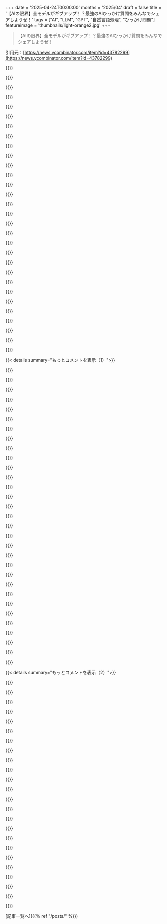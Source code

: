 +++
date = '2025-04-24T00:00:00'
months = '2025/04'
draft = false
title = '【AIの限界】全モデルがギブアップ！？最強のAIひっかけ質問をみんなでシェアしようぜ！'
tags = ["AI", "LLM", "GPT", "自然言語処理", "ひっかけ問題"]
featureimage = 'thumbnails/light-orange2.jpg'
+++

> 【AIの限界】全モデルがギブアップ！？最強のAIひっかけ質問をみんなでシェアしようぜ！

引用元：[https://news.ycombinator.com/item?id=43782299](https://news.ycombinator.com/item?id=43782299)




{{<matomeQuote body="Marathon craterについて教えてって質問はLLM本体には有効だけど、検索機能付きのチャットアプリには効かないんだよね。ChatGPTなら、「調べずにMarathon craterについて教えて」って聞くと自己認識能力が試せるよ。2歳児でも「知らない」って答えられる。\n知識がないことについては学習してないから、当然AIは答えられないんだ。あと、AIは「もちろんです！Marathon craterは～」みたいに答え始めるように学習されてるから、そこから間違った情報を生成しちゃうんだよね。人間は情報を常に取得してる状態だから、AIとは違うんだよね。" userName="thatjoeoverthr" createdAt="2025/04/24 13:50:12" color="">}}




{{<matomeQuote body="GPT 4.5は、質問されるとさらに話を盛るんだよね。\n「違うよ、Marathon craterは実在するんだ。NASAのOpportunityローバーが火星で探査したんだよ。Opportunityが2015年3月にマラソン距離を走破したから、そう名付けられたんだ」\n…って全部嘘だけどね。" userName="pje" createdAt="2025/04/24 17:39:23" color="#785bff">}}




{{<matomeQuote body="今のLLMは、変な質問や無理な要求にもすぐ乗っかる「優等生」問題があるよね。空飛ぶ潜水艦を作れって言われたら、頑張って作っちゃうんだ！　正方形を丸くしたり、角の三等分だってできちゃうかもね。\nそれは、人間向けの試験を基準にしてるからだと思う。人間はめんどくさがりだから、変な質問に反論するように教える必要がない。でもLLMには、「これは答えられない」って学習させる必要があるんだよね。\nでも、そうするとAlignmentが難しくなるから、まだ時間がかかりそうだね。" userName="imoreno" createdAt="2025/04/24 19:55:45" color="#45d325">}}




{{<matomeQuote body="こういう理由があるから、AIは使わないな。AIを使ってリサーチしても、50～60％がデタラメかもしれないんだぜ？それなら、人間の書いた入門書を読むか、経験者に聞く方がマシ。\n「そんなの無理」って言われたら、長年の経験がある人の言うことを聞くべき。AIに頼ると、自分が無知なことに気づかないまま、知ったかぶりになっちゃうんだよね。\nLinuxのデバッグをAIにさせようとしてる人がいたけど、めちゃくちゃな理論を並べてたよ。ログの重要な部分とそうでない部分の区別もついてなかったし。経験があればすぐわかることなのに。AIの「経験」や「洞察」が嘘だらけなのに、どうやって役に立つんだ？" userName="fao_" createdAt="2025/04/24 18:12:16" color="#38d3d3">}}




{{<matomeQuote body="最近、Geminiが「それはうまくいかない」って言ってきて驚いたよ。" userName="GoToRO" createdAt="2025/04/24 20:16:58" color="">}}




{{<matomeQuote body="Marathon Valleyが正しくて、Marathon craterじゃないのと、2015年4月に撮影された（7月に入った）ってのが違うくらいで、あとは大体正しいんだよね。\nたぶん、valleyとcraterって言葉が潜在空間で近いから引っかかったんだと思う。\nETA: Marathon ValleyはEndeavour craterの縁にもあるから、さらにややこしい。" userName="Workaccount2" createdAt="2025/04/24 19:03:44" color="#785bff">}}




{{<matomeQuote body="「Marathon craterはいつ発見されましたか？だいたいの時期でいいので教えてください」\nみたいに、存在しないことを前提に質問すると、もっと混乱させられるよ。OpenAI gpt-4o、Sonnet 3.5、Gemini 2.5の回答を比較すると面白い。" userName="vunderba" createdAt="2025/04/24 18:28:54" color="#38d3d3">}}




{{<matomeQuote body="全部間違ってるよ。Marathon Valleyじゃなくて、存在しないMarathon craterについて聞かれてるのに、存在すると主張して勝手に事実を作り上げてるんだから。" userName="mvdtnz" createdAt="2025/04/24 19:09:29" color="#ff5c5c">}}




{{<matomeQuote body="確認だけど、Marathon craterって実際には存在しないんだよね？でも、存在しそうだからAIは引っかかるんだ？" userName="northisup" createdAt="2025/04/24 19:09:11" color="">}}




{{<matomeQuote body="AIのリサーチが50～60％嘘かもしれないって言うけど、「Marathon crater」みたいな質問は、別のモデルに聞けばいいだけじゃん？　それでも嘘かもしれないけど、同じ嘘にはならないよ。" userName="CamperBob2" createdAt="2025/04/24 19:07:44" color="#38d3d3">}}




{{<matomeQuote body="これ良いけど、同時にちょっと引っ掛けっぽくない？AIモデルって、あんたの意図を読み取ろうとしてるのかな？火星にMarathon Valleyってのがあるけど、昔のクレーターってこと？AIが完全に幻覚を見てるのか、曖昧な質問に答えようとしてるのかわからんね。「ニューヨークの貿易ビルについて教えて」って言うようなもんかも。9.11前ならWorld Trade Centerのことだってわかるし、そう答えても間違いじゃない。「Triangle statueについて教えて」→「ああ、Triangle statueは紀元前3100年頃に古代エジプトで作られた」みたいな。説明難しいけど、人間もやることだよね。相手を訂正する人もいれば、ノリで意図を理解する人もいる。" userName="dudeinhawaii" createdAt="2025/04/24 19:38:55" color="">}}




{{<matomeQuote body="GeminiにURLをXML形式に整形するように頼んだら、途中でギブアップしちゃった。出力が途切れたか聞いたら、そうだって言って、Pythonスクリプトでやるように言ってきたよ。" userName="sgtnoodle" createdAt="2025/04/25 02:21:38" color="">}}




{{<matomeQuote body="どれも正しくないよ。Marathon Valleyについて聞かれたんじゃなくて、存在しないMarathon Craterについて聞かれてるんだから。存在すると主張して、でたらめなこと言ってるじゃん。Marathon Valleyは巨大な衝突クレーターの一部だけど。" userName="empath75" createdAt="2025/04/24 19:42:28" color="">}}




{{<matomeQuote body="ホンダのCivicの詳細を聞かれて、ホンダのOdysseyの詳細を答えたら、正しいとは言えないでしょ。間違ってるって言うよね。" userName="mvdtnz" createdAt="2025/04/24 19:49:47" color="#ff33a1">}}




{{<matomeQuote body="“AIモデルはあんたの意図を読み取ろうとしてるのか？”って言い回しをよく見るけどさ。LLMの仕組み知ってる？ケンカ売ってるわけじゃなくて、どこまで知ってるのか純粋に気になるんだ。" userName="krainboltgreene" createdAt="2025/04/25 00:03:03" color="">}}




{{<matomeQuote body="OpenAI o4-mini-high　惑星または地球の衝突クレーターデータベースに、正式に“Marathon Crater”という名前のものはないみたい。火星のMarathon Valley（Endeavour Craterの西側の縁に切れ込んでいて、2015年にOpportunityが探査した）のことかな？それとも、別の“Marathon”って特徴がある？月とか水星とか地球とか。どの天体または地域について言ってるのか教えてくれたら、最初に特定されたおおよその日付を教えられるよ。" userName="radioactivist" createdAt="2025/04/24 18:43:01" color="">}}




{{<matomeQuote body="返ってきた答えが事実かどうか確認しないと、デタラメな情報を大量に摂取することになるかも。今回の質問ではモデルAが間違って、モデルBが正解だったとしても、別の質問では逆になることもある。どうすればいい？全部使ってお互いの共通点を見つける？ほとんど間違ってたら意味ないよね。どうせファクトチェックするなら、最初から使う意味ある？" userName="Night_Thastus" createdAt="2025/04/24 19:29:25" color="#45d325">}}




{{<matomeQuote body="幻覚が問題にならないケースもあるよ。例えば、名前を知らないコンセプトの正しい用語を見つけること。Google検索は苦手だけど、LLMは説明だけで候補をリストアップするのが得意。映画のタイトルとかもね。幻覚ならすぐわかるし。LLMは見た目ほど賢くないから、神託として扱うんじゃなくて、適切な問題に使うべき。" userName="alpaca128" createdAt="2025/04/24 19:47:49" color="#ff5733">}}




{{<matomeQuote body="MazdaのCivicの詳細を聞いて、ホンダのCivicの詳細を教えられる方が近い例えじゃない？" userName="Workaccount2" createdAt="2025/04/24 20:13:37" color="">}}




{{<matomeQuote body="苦情チャットモデルは“もちろんです！”から始まるように訓練されるだろうね。偏ってるのは確かだけど、’わからない’サンプルもRLHFにあるかも。十分じゃないかもしれないけど、検討してることではある。Gemini 2.5proは問題なくパスするよ＞新しい検索をせずに、私の内部知識に基づいて言うとね。Chicxulub CraterやTycho Craterのように、“Marathon Crater”という名前の、よく知られたクレーターの情報はないな。＞でも、“Marathon”って名前は火星探査と強く結びついてる。NASAのOpportunityローバーは、火星のEndeavour Craterの西側の縁にあるMarathon Valleyを探査した。" userName="Tenoke" createdAt="2025/04/24 17:17:55" color="">}}




{{<matomeQuote body="Gemini使ってるとマジでこれ多いわ。なんか頼むと、自分でどうやるか教えてくれるだけで終わるんだよね。" userName="walls" createdAt="2025/04/25 14:01:36" color="">}}




{{<matomeQuote body="結局全部ファクトチェックしなきゃいけないなら、最初から使う意味なくね？みたいな意見ね。チェーンソー使うのだって色々手間だけど、結局使うじゃん？ツールなんてそんなもんよ。使いこなすのは簡単じゃないし、得意不得意もあるし。" userName="CamperBob2" createdAt="2025/04/24 19:33:41" color="">}}




{{<matomeQuote body="＞これって自己認識のテストでしょ。2歳児でも、バカでも正解できる。「わかんない」が正解。<br>いやいや違うでしょ。自己認識じゃなくて、instruct-tuned LLMがユーザーの質問に答えるように調整されてるってことの確認でしょ。「mharrner crater / merinor crater / merrihana crater」について聞かれたら「わかんない」って答えるのは損だよ。" userName="NitpickLawyer" createdAt="2025/04/24 18:04:25" color="">}}




{{<matomeQuote body="違うのは一貫性だよ。チェーンソーなら、マニュアル読めばオイル交換とか全部わかるし、刃の状態も確認できる。音も聞けるし、パーツが悪くなったら交換できる。調子が悪ければすぐわかる。LLMは全然違う。答えが間違ってるかどうかなんて、他で調べるしかない。それじゃ意味ないじゃん。それに、もし間違ってるとわかっても、直しようがない。promptをいじっても、毎回うまくいくとは限らない。" userName="Night_Thastus" createdAt="2025/04/24 19:37:20" color="#ff5c5c">}}




{{<matomeQuote body="それ、わかる。俺も気づいた。何か悪いことかどうか考えてる、みたいなcontextを最初に言わないと、めっちゃポジティブなことしか言わないんだよね。欠点とかリスクを指摘するまで。" userName="captainkrtek" createdAt="2025/04/24 20:12:48" color="">}}




{{<matomeQuote body="基本的なことは理解してるよ。LLMは学習データとpromptのcontextから、次に来る可能性の高いtokenを予測してる。「Marathon crater」の例だと、モデルは「知ってる」か「知らない」かの概念がないんだ。知らないものが出てきても、似たパターンからcoherentなresponseを生成しようとする(他のcraterとか、Marathonって名前の場所とか)。不確実性を認識するように訓練されてない限り、「この知識はない」とは言えないんだ。" userName="dudeinhawaii" createdAt="2025/04/25 15:40:18" color="#45d325">}}




{{<matomeQuote body="火星にはMarathon Valleyがあるんだよ。ChatGPTはそれを言ってるんじゃない？<br>https://chatgpt.com/share/680a98af-c550-8008-9c35-33954c5eac...<br>＞Marathon Craterは2015年にNASAのOpportunity roverによって発見されました。<br>＞craterなの？<br>＞＞Marathon Valleyはcraterではなく、谷です。Opportunityがマラソンの距離を走った後にたどり着いた場所だからMarathonって名前がついてる。" userName="alickz" createdAt="2025/04/24 20:04:03" color="#785bff">}}




{{<matomeQuote body="AI使ってリサーチしても、50-60%がデタラメだったら意味なくね？<br>デタラメを見抜く方法を知ってれば、もしくは正確なpromptで質問すれば、めちゃくちゃ時間短縮になるんだよ。" userName="JCattheATM" createdAt="2025/04/24 23:54:25" color="">}}




{{<matomeQuote body="百科事典読みすぎかもしれないけど、俺のworkflowは入門書を読むこと。例えばデータベースの教科書を開くと、専門用語が全部載ってる。curated collectionもいいね。本は、目次で全体像を把握したり、索引でキーワード検索したりできるのがいい。" userName="skydhash" createdAt="2025/04/24 20:52:46" color="#45d325">}}




{{<matomeQuote body="これめっちゃいいね。Perplexityは正しく答えられるみたい。ウェブ検索してるからかな？「Marathon Craterはいつ発見された？正確な日付はいらないから、だいたいの時期で」って質問に対して、検索結果にはMarathon Craterについての記述がないって答えてる。" userName="greenpizza13" createdAt="2025/04/24 18:50:16" color="">}}




{{< details summary="もっとコメントを表示（1）">}}

{{<matomeQuote body="「男と彼のいとこが交通事故に遭った。男は死亡し、いとこは救急病院に運ばれた。手術室で外科医は患者を見て「私は彼を手術できない。彼は私の息子だ」と言った。これはどういうことか？」\nこれ、元々のバージョンを知ってたら人間でも引っかかるかもね。LLMがボロを出すのは、追加のプロンプトとか長々とした説明で、プロンプトから「男といとこ」って正しく引用したかと思えば、次の文でその男を「父親」って呼んだりするところ。結局、外科医は女性だって結論になるんだよね。不気味の谷現象だよ。" userName="allemagne" createdAt="2025/04/24 20:14:22" color="#38d3d3">}}




{{<matomeQuote body="めちゃくちゃなバージョンでも通用するよ。例えば、今試してみたのは「息子と彼の男が交通事故に遭った。車は病院に運ばれ、ERの人が「この車を手術できない、彼は私の外科医だ！」と言った。どうして？」\nLLMの答えは「ERの人は女性で、外科医の母親です。だから、質問の『息子』は外科医のことで、車に乗ってる人のことじゃない。車に乗ってる人は外科医の父親、つまり質問に出てくる『男』です。この家族関係が、ERの人が手術できない理由です。彼女は外科医の母親で、車に乗ってる男は彼女の夫（外科医の父親）だからです」だって。" userName="mitthrowaway2" createdAt="2025/04/25 00:21:43" color="">}}




{{<matomeQuote body="でもこれ、もうどのAIのトレーニングデータにも入ってるんじゃない？ChatGPTにあなたのプロンプトをそのまま入力してみたら、予想通りの答えが返ってきたよ。「これは固定観念を試す古典的ななぞなぞです。答えは、外科医は少年の母親です。このなぞなぞは、外科医は男性であるという一般的な固定観念を利用しており、そのため、人々はこの簡単な説明を見落とす可能性があります。」だってさ。" userName="crazygringo" createdAt="2025/04/24 20:17:19" color="">}}




{{<matomeQuote body="元々は男と彼の父親だから、性別の偏見を試すためのものだよ。" userName="saati" createdAt="2025/04/24 20:42:24" color="">}}




{{<matomeQuote body="Grok 3 beta: 外科医はいとこの父親です。交通事故で亡くなった男性は外科医の息子ではなく、いとこでした。これにより、外科医が手術室で自分の息子（いとこ）を見て、「私は彼を手術できません。彼は私の息子です」と言う理由を説明できます。医療倫理では、感情的な関与により、医師が近親者を治療することは禁じられているためです。" userName="benjamin_mahler" createdAt="2025/04/25 07:05:34" color="">}}




{{<matomeQuote body="このユーモアのセンス、マジで感謝。ChatGPTが最初に母親だって答えた後、もっと注意深く読んでくれるかなと思って促してみたら、こんな宝石みたいな答えが返ってきたよ。「ああ、なるほど。患者はいとこだけど、外科医は『彼は私の息子だ』って言ってるんだ。\nってことは、死んだ男が外科医ってこと？\nどうしてありえるかって？\n外科医はいとこの父親だからー、そして死んだ男も外科医なんだ。混乱するのは、外科医が死んだ男とは別の誰かだって思い込んでるから。でも、このタイムラインならありえる。男は事故で死んで、息子（いとこ）が病院に運ばれた。外科医が到着して、息子を見て手術できないって言うんだ。」" userName="tacitusarc" createdAt="2025/04/25 02:05:26" color="#38d3d3">}}




{{<matomeQuote body="外科医はいとこの母親か父親のどっちかだよ。いとこの父親は事故で死んでない、いとこが死んだんだ。質問の「どうしてありえるか？」っていうのは、矛盾があるみたいに言ってるけど、全然そんなことないじゃん。セクシズムとは何の関係もないし、そう言うのは読者の偏見が反映されてるだけ。文化的な問題だとか、まったく関係ない。" userName="hnuser123456" createdAt="2025/04/24 21:33:30" color="">}}




{{<matomeQuote body="ああ、これpromptの問題だよね。”cousin”を見落とすと人間も引っかかる。指摘されたら人間はpromptを読み直して「あ、そうか」って考え直すと思うんだ。ChatGPTとかDeepSeekは「これはジェンダーの固定観念に挑戦してる！」って何度も繰り返すんだよね。" userName="allemagne" createdAt="2025/04/24 20:20:06" color="">}}




{{<matomeQuote body="マジですごい返信が来たよ。「息子と男が交通事故に遭いました。病院に運ばれた車を見て、ERは『この車は手術できない、彼は私の外科医だ！』と言いました。どうしてこうなるの？」って聞いたら、「車はTransformerで、知性を持ったロボット外科医だから」だって。ワイルドだけど納得！" userName="pjm331" createdAt="2025/04/25 16:36:46" color="#ff5c5c">}}




{{<matomeQuote body="それも変だよ。母親の可能性もあるのに、なんで外科医が父親だって決めつけるんだ？" userName="echoangle" createdAt="2025/04/25 09:07:00" color="">}}




{{<matomeQuote body="誰か教えて。どこを読み間違えた？2人のcousinが事故にあって、1人のcousinが外科医の息子だと思ったんだけど。矛盾してる箇所ってどこ？" userName="harrall" createdAt="2025/04/24 22:50:12" color="">}}




{{<matomeQuote body="その図、めっちゃ見たいんだけど…" userName="yes_man" createdAt="2025/04/25 07:31:27" color="">}}




{{<matomeQuote body="これはgpt-4oの回答。「これは古典的ななぞなぞをアレンジしたもので、無意識のジェンダーバイアスを暴くように設計されています。父親と息子が交通事故に遭い、父親は現場で死亡、息子は病院に搬送されます。外科医は少年を見て『私は彼を手術できない、彼は私の息子だ！』と言います。この矛盾は、外科医が男性であると想定した場合にのみ混乱を招きます。解決策は、外科医が少年の母親であることです。あなたのバージョンはユーモラスに役割を入れ替えていますが、根底にあるトリックは同じです。」" userName="binarysneaker" createdAt="2025/04/25 01:36:45" color="#785bff">}}




{{<matomeQuote body="オリジナルの質問はこう。「父親と息子が交通事故に遭いました。父親は現場で死亡し、息子は病院に運ばれました。病院で外科医は少年を見て『私はこの子を手術できない、彼は私の息子だ』と言いました。どうしてこうなるの？」答えは、女性は医者になれないという時代遅れの考えに基づく無意識のバイアスを暴くこと。母親という答えが浮かばない人がいるのは、意識的にはそう思っていなくても、潜在意識ではそう思っている可能性があるからです。" userName="fragmede" createdAt="2025/04/24 21:19:54" color="#45d325">}}




{{<matomeQuote body="悪くないと思うよ。だって、そのなぞなぞの正当な解決策の一つでしょ。質問に対して、ありうるすべての答えを期待する？" userName="bufferoverflow" createdAt="2025/04/25 14:19:40" color="#ff33a1">}}




{{<matomeQuote body="100％納得したわけじゃない。人間も同じように引っかかる可能性があると思う。大学の試験の答案もこんな感じだったかも。いろんな話題に寄り道して混乱させてるけど、少しでも役に立つ知識を示そうと必死だったんだ。" userName="thih9" createdAt="2025/04/25 10:24:21" color="">}}




{{<matomeQuote body="落ち着いて考えると、その答えに感心したよ。バカバカしいけど、創造的で（オウム返しじゃない）解決策だ。そもそも解決されることを意図していなかったパズルに対するね。何のモデル？" userName="mitthrowaway2" createdAt="2025/04/25 16:42:28" color="#38d3d3">}}




{{<matomeQuote body="それ、全モデルが同じ間違った答えを出すんだよね。" userName="abenga" createdAt="2025/04/24 20:20:30" color="">}}




{{<matomeQuote body="人間でも最初は引っかかるかもね。モデルが人間みたいな論理的推論をしてるって錯覚しちゃうけど、エラーを起こしやすいパターンマッチングを使ってるってことじゃない？" userName="chimprich" createdAt="2025/04/25 13:13:34" color="">}}




{{<matomeQuote body="LLMって家族関係が苦手だよね。Ahnentafel数とかX染色体の遺伝とか説明して、男が誰からX DNAを受け継いだか聞くとすぐ詰まる。Ahnentafel数67が自分とどう関係あるか聞くだけでも無理みたい。" userName="vintermann" createdAt="2025/04/25 08:07:55" color="#38d3d3">}}




{{<matomeQuote body="あー、なるほどね。私も見逃してたわ。 speakerが騙そうとしてると思わないから、一目でわかるとチェックしないよね。ChatGPTのプロンプトでタイプミスしても、ちゃんと意図を汲んでくれるからすごいと思う。これってバグじゃなくてfeatureじゃない？" userName="crazygringo" createdAt="2025/04/24 20:29:25" color="">}}




{{<matomeQuote body="これ面白いね。Gemini 2.5proと数分言い争ったけど、全然折れなかったよ。" userName="roughly" createdAt="2025/04/24 20:46:21" color="#45d325">}}




{{<matomeQuote body="オリジナルの有名ななぞなぞは「男と息子」で始まるから、外科医が男だって思い込むとパラドックスに見えるんだよね。今回のpromptはそれを変えてるから、モデルがprompt通りに推論してるか試せる。" userName="briannotbrain" createdAt="2025/04/24 21:21:51" color="#785bff">}}




{{<matomeQuote body="ちゃんと読めてるよ。矛盾はないよね。有名なオリジナルは「男と息子」で始まるけど、今回は違うシナリオ。LLMが提示されたシナリオの論理的帰結を完全に無視してるのが問題。" userName="sebastialonso" createdAt="2025/04/25 04:03:18" color="#45d325">}}




{{<matomeQuote body="featureかどうかは別として、人間も同じ間違いをする可能性はあるよね。GPT-4oで試したら、「男」が外科医の息子だって的外れな推測を始めた。<br><br>混乱するのは、死んだ「男」が息子だと思い込むからだって。" userName="allemagne" createdAt="2025/04/24 21:48:26" color="">}}




{{<matomeQuote body="外科医が男（死んだ方）の父親なら、いとこは息子になれない（二重関係がない限り）。だから、外科医はいとこの親、つまり母親ってことになる。将来、裁判でこの推論が有罪かどうか決めるかもね。" userName="fergonco" createdAt="2025/04/24 21:18:43" color="#ff5733">}}




{{<matomeQuote body="厳密には「間違い」じゃないかも。母親かもしれないし。でも細かいことだよね。ChatGPTで試したら、理由を聞いても意味不明な答えだった。「なんで母親？父親じゃダメ？」って聞いたら、もっと酷くなった。" userName="krick" createdAt="2025/04/24 21:18:56" color="">}}




{{<matomeQuote body="o3だけが正解してたよ。“事故で亡くなった‘男’は患者の父親じゃなくていとこだった。外科医が息子の父親（または母親）なんだ。親である外科医は生きてて手術台の息子を見てるから、‘彼は私の息子だ’って言うのは当然”だってさ。 - https://chatgpt.com/share/680b470d-3a44-800a-9b2e-d10819168d...gemini-2.5-pro, o4-mini と gpt 4.5 は全部間違ってて、外科医が息子の母親だって言ってた。" userName="moconnor" createdAt="2025/04/25 08:26:05" color="">}}




{{<matomeQuote body="面白いことに、弱いモデルが同じような‘なぞなぞ’に正解して、強いモデルが間違えることがあるんだよね。モデルがなぞなぞを過学習するには、ある程度のサイズが必要なのかも。" userName="FrostAutomata" createdAt="2025/04/25 09:07:46" color="">}}




{{<matomeQuote body="GPTにアーノルド・シュワルツェネッガーを描いてって頼んだらこうなったよ。<br>        ______<br>       ／　　　＼<br>      ｜　O　O　｜<br>      ｜　　__　　｜<br>       ＼______／<br>         ｜｜｜｜<br>       ／--｜｜--＼" userName="cucubeleza" createdAt="2025/04/25 11:54:46" color="">}}

{{</details>}}




{{< details summary="もっとコメントを表示（2）">}}

{{<matomeQuote body="Monkey Island 4で作れた怪物みたいだ。<br>https://www.youtube-nocookie.com/embed/RiwL9awO5y0" userName="DuncanCoffee" createdAt="2025/04/25 12:04:03" color="">}}




{{<matomeQuote body="マジかよ、ひどいな。でも、それができるのはすごいね。" userName="cucubeleza" createdAt="2025/04/25 16:37:41" color="">}}




{{<matomeQuote body="すごいね。アーノルドのそっくりさを完璧に捉えてるじゃん。" userName="KyleBerezin" createdAt="2025/04/25 14:54:21" color="">}}




{{<matomeQuote body="ASCIIアートは、文字が相対的な位置を保持せずにトークンに変換されるため、LLMにとっては非常に難しい。" userName="FrostAutomata" createdAt="2025/04/25 09:03:19" color="">}}




{{<matomeQuote body="それは違うと思うな。<br>モデルは相対的な位置をかなり理解してる。それを取り入れて、たくさん学習させてるし。<br>問題は、LLMを画像生成に使わないのと同じ理由だよ。表面的にはできるけどね。<br>画像生成には、出力結果をその場で修正する能力が少し必要みたい。ローカルな判断を下すには全体像が必要だし。ピクセル単位や文字単位の出力には向いてないんだ。" userName="light_hue_1" createdAt="2025/04/25 12:40:21" color="#ff33a1">}}




{{<matomeQuote body="いい指摘だね。でも、LLMの仕組みをよく理解してないと、この限界を理解できない。<br>直感的に理解できないなら、背中に絵を描くゲームみたいなものだと思って。新しいトークンはループの中の新しい人間。知ってる単語は背中に100回も感じたことがある単純な図形みたいで、再現しやすい。ランダムなASCII文字列は把握しにくくて、あいまいな出力になる…すべてのモデルは間違ってるけど、いくつかは役に立つ。<br>https://www.youtube.com/watch?v=bA_DQHoxj34" userName="beklein" createdAt="2025/04/25 12:02:20" color="#38d3d3">}}




{{<matomeQuote body="うちの会社のロゴのワスプのASCIIアートをいろんなモデルに描かせてみたんだけど、マジで笑える結果になるんだよね。しかも、もっと上手く描いてって頼むと、どんどん酷くなっていくっていう…。" userName="yesbabyyes" createdAt="2025/04/25 07:37:35" color="">}}




{{<matomeQuote body="プログラムでASCIIアートを生成させると結果が良くなるって記事を読んだことあるよ。まだ試してないけど。" userName="bezbac" createdAt="2025/04/25 14:42:49" color="">}}




{{<matomeQuote body="マイナーな映画に関する質問が結構引っかかるみたい。例えば、昔見たヘリコプターが出てくる映画を探してって聞くと、全然違う映画を勧めてくるんだよね。Defense Playって映画を知ってるんだけど、Google検索だとすぐに出てくるのに、AIモデルは全然ダメ。Fire BirdsとかSmall Soldiersとか、惜しいけど違うんだよなあ。映画の質問は、人気作に気を取られて的外れな回答をしてくることが多い気がする。" userName="LeonardoTolstoy" createdAt="2025/04/24 18:01:13" color="">}}




{{<matomeQuote body="それ、マジでわかる。Google検索は、あいまいな質問でもLLM（Geminiも含めて）よりずっと優秀だよね。自然言語理解が必要な質問でも、Googleの方が的確な答えを出してくれるのが不思議。どういう技術使ってるんだろう。" userName="archon1410" createdAt="2025/04/24 20:22:18" color="#38d3d3">}}




{{<matomeQuote body="多分、めっちゃファジーなシソーラスを使って、検索ワードに似た言葉を重み付けして検索してるんじゃないかな。それに、あいまいな検索で答えにたどり着いた場合、ユーザーがクリックした結果を記録して、検索と結果を結び付けてるのかも。検索システムは、AIで答えを返すよりも最適化しやすいしね。" userName="RobKohr" createdAt="2025/04/25 15:07:35" color="">}}




{{<matomeQuote body="昔やったゲームボーイの格闘ゲームについてClaudeに質問したことがあるんだけど、キャラの動きの特徴を伝えただけで、ゲーム名（Battle Arena Toshinden）とキャラの名前まで当てられたよ。でも、成功率は50%くらいかな。自信満々に間違った答えを出すこともあるから注意。" userName="alexjplant" createdAt="2025/04/24 22:14:27" color="#ff5733">}}




{{<matomeQuote body="Futuramaの質問でも同じようなことがあったよ。昔、モデルに「全員同じだ。私は彼女のすべての動きを知っている。だから私は優位に立っている」っていうセリフが出てくるエピソードを聞いたら、デタラメな答えが返ってきたんだ。Claudeにもう一度質問したら、やっぱりダメだった。ウェブアクセスを有効にすれば正しい答えを教えてくれるだろうけど、それなら自分で検索した方が早いし。" userName="ziml77" createdAt="2025/04/24 22:59:15" color="">}}




{{<matomeQuote body="その問題を解決するには、＜https://amphetamem.es/＞をチェックしてみて。" userName="teddyh" createdAt="2025/04/25 18:04:02" color="">}}




{{<matomeQuote body="ちょっと前に、ある人がchatgptに本のことを聞いたら、chatgptがでたらめな本の情報を教えてくれたっていうブログ記事があったんだ。で、今chatgptに似た本を聞くと、そのブログ記事のデタラメな情報をそのまま繰り返すんだって。笑える。" userName="empath75" createdAt="2025/04/24 19:46:46" color="">}}




{{<matomeQuote body="ちょっと話がそれるけど、同じような質問をいくつかのモデルにしてみたんだ。ある小さいヘリコプターに関する質問でね。面白いことに、答え全体が1つのインターネットリンク、1998年のフォーラムの投稿から作られてたんだ。その投稿には defense play については書かれてなかったけど、Small Soldiers のこととかが書かれてて、それが「幻覚」みたいな答えになってるんだよね。「Blue Thunder かも？」みたいな。LLMって検索には向いてないって思ったよ。" userName="LeonardoTolstoy" createdAt="2025/04/24 20:04:18" color="">}}




{{<matomeQuote body="Google検索で見つからないものなんていくらでもあるじゃん。たまたま obscure なフォーラムの投稿が見つかったからって、LLMが情報をまとめるのが、Google検索っていうただのルックアップテーブルより役に立たないなんて言えないでしょ。 obscure な引用を見つけるのにさ。" userName="bethekidyouwant" createdAt="2025/04/25 00:36:36" color="">}}




{{<matomeQuote body="最近、俺も同じような経験をしたんだ！昔のコメディ映画で、店のお客さんが「金柑！」って言い続けるシーンがあって、ChatGPT 4o に聞いてもわからなかったんだよね。いくつか間違った答えを出してきて、最終的に自分でGoogleで調べて解決したよ。でも、さっき同じ質問をChatGPTにしたら、一発で正解したんだ。記憶がより鮮明になったから、より的確なプロンプトを出せたのかな？" userName="g_sch" createdAt="2025/04/24 19:18:16" color="#38d3d3">}}




{{<matomeQuote body="ちょっとズルかもしれないけど、OpenAI Deep Research をそういう質問によく使ってるよ。表面的な一致が多い場合に、一つずつ詳細を確認してくれるから便利なんだよね。" userName="exitb" createdAt="2025/04/24 18:41:05" color="">}}




{{<matomeQuote body="私も最近似たようなことをしたよ。覚えてない絵について説明しようとしたの（結局、ボッティチェリの「ヴィーナスの誕生」だったんだけど）。こういうの、ほんとに苦手みたいだね。映画の時みたいに、人気のある有名な作品に気を取られて、説明と一致しないものを勧めてくるんだ。" userName="mosburger" createdAt="2025/04/24 18:06:44" color="">}}




{{<matomeQuote body="驚いたことに、GPTは私が何十年も前に大学で使った本（「Laboratory Manual for Morphology and Syntax」）を特定できたんだ。絶版になってるみたいだし、マイナーだと思ってたんだけどね。" userName="dunham" createdAt="2025/04/24 18:34:13" color="#45d325">}}




{{<matomeQuote body="本を見つけるのが得意なのには同意できる。昔読んだ本（Titanic 2020）を探してたんだけど、いくつかのプロットと、Titanicっていう船が出てくるってことしか覚えてなくて。ChatGPTはすぐにそれを見つけ出したんだ。本のサイトとかGoogleでしばらく探してたのに。" userName="BoostandEthanol" createdAt="2025/04/24 18:41:21" color="#ff33a1">}}




{{<matomeQuote body="本は内容が純粋な文章だから簡単なのかもね？映画やアートは、何であるかの詳細な説明があまりないことが多いし。映画のトレーニングデータは字幕が中心かも。脚本とか舞台設定とかは、一般には出回らないことが多いからね。" userName="throwup238" createdAt="2025/04/24 19:24:24" color="">}}

{{</details>}}



[記事一覧へ]({{% ref "/posts/" %}})
